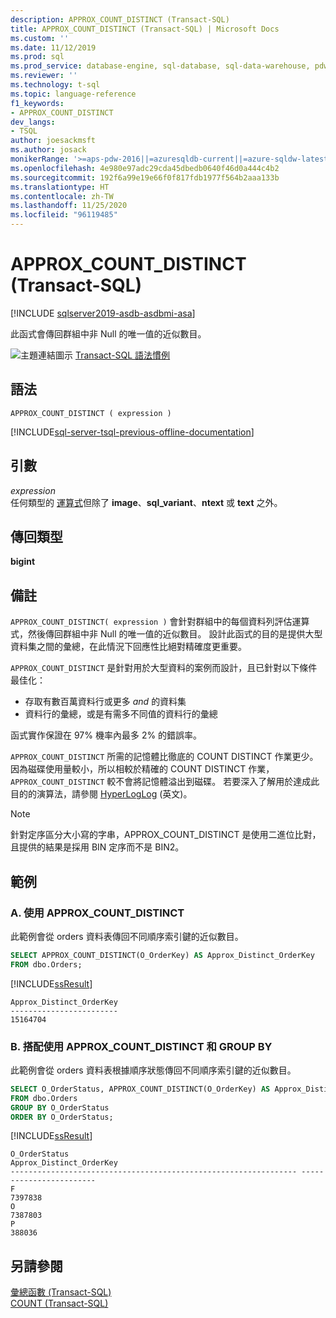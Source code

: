 ```yaml
---
description: APPROX_COUNT_DISTINCT (Transact-SQL)
title: APPROX_COUNT_DISTINCT (Transact-SQL) | Microsoft Docs
ms.custom: ''
ms.date: 11/12/2019
ms.prod: sql
ms.prod_service: database-engine, sql-database, sql-data-warehouse, pdw
ms.reviewer: ''
ms.technology: t-sql
ms.topic: language-reference
f1_keywords:
- APPROX_COUNT_DISTINCT
dev_langs:
- TSQL
author: joesackmsft
ms.author: josack
monikerRange: '>=aps-pdw-2016||=azuresqldb-current||=azure-sqldw-latest||>=sql-server-2016||=sqlallproducts-allversions||>=sql-server-linux-2017||=azuresqldb-mi-current'
ms.openlocfilehash: 4e980e97adc29cda45dbedb0640f46d0a444c4b2
ms.sourcegitcommit: 192f6a99e19e66f0f817fdb1977f564b2aaa133b
ms.translationtype: HT
ms.contentlocale: zh-TW
ms.lasthandoff: 11/25/2020
ms.locfileid: "96119485"
---
```

# <a name="approx_count_distinct-transact-sql"></a>APPROX_COUNT_DISTINCT (Transact-SQL)

[!INCLUDE [sqlserver2019-asdb-asdbmi-asa](../../includes/applies-to-version/sqlserver2019-asdb-asdbmi-asa.md)]

此函式會傳回群組中非 Null 的唯一值的近似數目。 
  
![主題連結圖示](../../database-engine/configure-windows/media/topic-link.gif "主題連結圖示") [Transact-SQL 語法慣例](../../t-sql/language-elements/transact-sql-syntax-conventions-transact-sql.md)
  
## <a name="syntax"></a>語法  
  
```syntaxsql
APPROX_COUNT_DISTINCT ( expression )   
```  
  
[!INCLUDE[sql-server-tsql-previous-offline-documentation](../../includes/sql-server-tsql-previous-offline-documentation.md)]

## <a name="arguments"></a>引數
*expression*  
任何類型的 [運算式](../../t-sql/language-elements/expressions-transact-sql.md)但除了 **image**、**sql_variant**、**ntext** 或 **text** 之外。 

## <a name="return-types"></a>傳回類型
 **bigint**  
  
## <a name="remarks"></a>備註  
`APPROX_COUNT_DISTINCT( expression )` 會針對群組中的每個資料列評估運算式，然後傳回群組中非 Null 的唯一值的近似數目。 設計此函式的目的是提供大型資料集之間的彙總，在此情況下回應性比絕對精確度更重要。  

`APPROX_COUNT_DISTINCT` 是針對用於大型資料的案例而設計，且已針對以下條件最佳化：
- 存取有數百萬資料行或更多 *and* 的資料集
- 資料行的彙總，或是有需多不同值的資料行的彙總

函式實作保證在 97% 機率內最多 2% 的錯誤率。 

`APPROX_COUNT_DISTINCT` 所需的記憶體比徹底的 COUNT DISTINCT 作業更少。  因為磁碟使用量較小，所以相較於精確的 COUNT DISTINCT 作業，`APPROX_COUNT_DISTINCT` 較不會將記憶體溢出到磁碟。 若要深入了解用於達成此目的的演算法，請參閱 [HyperLogLog](https://en.wikipedia.org/wiki/HyperLogLog) \(英文\)。

> [!NOTE]
> 針對定序區分大小寫的字串，APPROX_COUNT_DISTINCT 是使用二進位比對，且提供的結果是採用 BIN 定序而不是 BIN2。 
  
## <a name="examples"></a>範例  
  
### <a name="a-using-approx_count_distinct"></a>A. 使用 APPROX_COUNT_DISTINCT 
此範例會從 orders 資料表傳回不同順序索引鍵的近似數目。
  
```sql
SELECT APPROX_COUNT_DISTINCT(O_OrderKey) AS Approx_Distinct_OrderKey
FROM dbo.Orders;
```  
  
[!INCLUDE[ssResult](../../includes/ssresult-md.md)]
  
```
Approx_Distinct_OrderKey
------------------------
15164704
```
  
### <a name="b-using-approx_count_distinct-with-group-by"></a>B. 搭配使用 APPROX_COUNT_DISTINCT 和 GROUP BY 
此範例會從 orders 資料表根據順序狀態傳回不同順序索引鍵的近似數目。 
  
```sql
SELECT O_OrderStatus, APPROX_COUNT_DISTINCT(O_OrderKey) AS Approx_Distinct_OrderKey
FROM dbo.Orders
GROUP BY O_OrderStatus
ORDER BY O_OrderStatus; 
```  
  
[!INCLUDE[ssResult](../../includes/ssresult-md.md)]
  
```
O_OrderStatus                                                    Approx_Distinct_OrderKey
---------------------------------------------------------------- ------------------------
F                                                                7397838
O                                                                7387803
P                                                                388036
```
    
## <a name="see-also"></a>另請參閱
[彙總函數 &#40;Transact-SQL&#41;](../../t-sql/functions/aggregate-functions-transact-sql.md)  
[COUNT &#40;Transact-SQL&#41;](../../t-sql/functions/count-transact-sql.md) 

